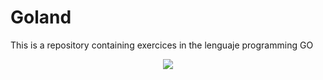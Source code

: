 # Goland
This is a repository containing exercices in the lenguaje programming GO

<div align="center">
<img src="https://upload.wikimedia.org/wikipedia/commons/0/05/Go_Logo_Blue.svg" >
</div>

